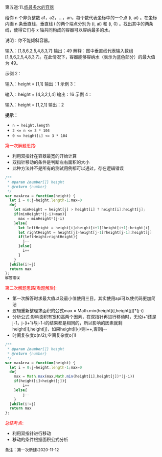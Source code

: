 第五道:11.[盛最多水的容器](https://leetcode-cn.com/problems/container-with-most-water/)

给你 n 个非负整数 a1，a2，...，an，每个数代表坐标中的一个点 (i, ai) 。在坐标内画 n 条垂直线，垂直线 i 的两个端点分别为 (i, ai) 和 (i, 0) 。找出其中的两条线，使得它们与 x 轴共同构成的容器可以容纳最多的水。

说明：你不能倾斜容器。

输入：[1,8,6,2,5,4,8,3,7]
输出：49 
解释：图中垂直线代表输入数组 [1,8,6,2,5,4,8,3,7]。在此情况下，容器能够容纳水（表示为蓝色部分）的最大值为 49。

示例 2：

输入：height = [1,1]
输出：1
示例 3：

输入：height = [4,3,2,1,4]
输出：16
示例 4：

输入：height = [1,2,1]
输出：2

**提示：**

- `n = height.length`
- `2 <= n <= 3 * 104`
- `0 <= height[i] <= 3 * 104`

<font color="red">第一次解题思路:</font>

- 利用双指针在容器最宽的开始计算
- 双指针移动的条件是判断左右面积的大小 
- 此种方法并不是所有的测试用例都可以通过，存在逻辑错误

```javascript
/**
 * @param {number[]} height
 * @return {number}
 */
var maxArea = function(height) {
  let i = 0;j=height.length-1;max=0
  do{
    let minHeight = height[j] > height[i] ? height[i]:height[j];
    if(minHeight*(j-i)>max){
      max = minHeight*(j-i)
    }else{
      let leftHeight = height[i]>height[i+1]?height[i+1]:height[i]
      let rightHeight = height[j]>height[j-1]?height[j-1]:height[j]
      if(leftHeight>rightHeight){
        j--
      }else{
        i++
      }
    }
  }while(i!=j)
  return max
};
解答错误
```

<font color="red">第二次解题思路[看题解后]:</font>

- 第一次解答时求最大值以及最小值使用三目，其实使用api可以使代码更加简洁
- 逻辑重新整理求面积的公式max = Math.min(height[i],height[j])*(j-i)
- 分析公式:影响面积有宽和高两个因素，在双指针再进行移动时，无论i+1还是j-1，j-(i+1)与j-1-i的结果都是相同的，所以影响的因素就剩height[i],height[j]，如果height[i]小则i++,否则j--
- 时间复杂度o(n/2);空间复杂度o(1)

```javascript
/**
 * @param {number[]} height
 * @return {number}
 */
var maxArea = function(height) {
  let i = 0;j=height.length-1;max=0
  do{
    max = Math.max(max,Math.min(height[i],height[j])*(j-i))
    if(height[i]<height[j]){
        i++
    }else{
        j--
    }
  }while(i!=j)
  return max
};
```

<font color="red">总结考点:</font>

- 利用双指针进行移动
- 移动的条件根据面积公式分析

<font size="2">备注：第一次新建:2020-11-12</font>

